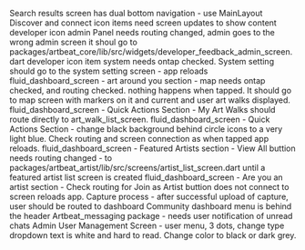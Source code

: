 Search results screen has dual bottom navigation - use MainLayout
Discover and connect icon items need screen updates to show content
developer icon admin Panel needs routing changed, admin goes to the wrong admin screen it shoul go to packages/artbeat_core/lib/src/widgets/developer_feedback_admin_screen.dart
developer icon item system needs ontap checked. System setting should go to the system setting screen - app reloads 
fluid_dashboard_screen - art around you section - map needs ontap checked, and routing checked. nothing happens when tapped. It should go to map screen with markers on it and current and user art walks displayed. 
fluid_dashboard_screen - Quick Actions Section - My Art Walks should route directly to art_walk_list_screen.
fluid_dashboard_screen - Quick Actions Section - change black background behind circle icons to a very light blue. Check routing and screen connection as when tapped app reloads. 
fluid_dashboard_screen - Featured Artists section - View All buttion needs routing changed - to packages/artbeat_artist/lib/src/screens/artist_list_screen.dart until a featured artist list screen is created
fluid_dashboard_screen - Are you an artist section - Check routing for Join as Artist buttion does not connect to screen reloads app.
Capture process - after successful upload of capture, user should be routed to dashboard
Community dashboard menu is behind the header
Artbeat_messaging package - needs user notification of unread chats
Admin User Management Screen - user menu, 3 dots, change type  dropdown text is white and hard to read. Change color to black or dark grey.